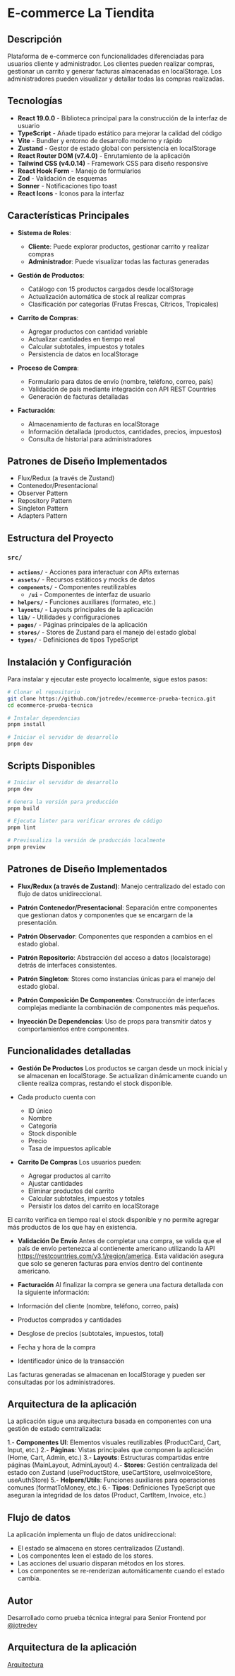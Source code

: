 # E-commerce La Tiendita

## Descripción

Plataforma de e-commerce con funcionalidades diferenciadas para usuarios cliente y administrador. Los clientes pueden realizar compras, gestionar un carrito y generar facturas almacenadas en localStorage. Los administradores pueden visualizar y detallar todas las compras realizadas.

## Tecnologías

- **React 19.0.0** - Biblioteca principal para la construcción de la interfaz de usuario
- **TypeScript** - Añade tipado estático para mejorar la calidad del código
- **Vite** - Bundler y entorno de desarrollo moderno y rápido
- **Zustand** - Gestor de estado global con persistencia en localStorage
- **React Router DOM (v7.4.0)** - Enrutamiento de la aplicación
- **Tailwind CSS (v4.0.14)** - Framework CSS para diseño responsive
- **React Hook Form** - Manejo de formularios
- **Zod** - Validación de esquemas
- **Sonner** - Notificaciones tipo toast
- **React Icons** - Iconos para la interfaz

## Características Principales

- **Sistema de Roles**:

  - **Cliente**: Puede explorar productos, gestionar carrito y realizar compras
  - **Administrador**: Puede visualizar todas las facturas generadas

- **Gestión de Productos**:

  - Catálogo con 15 productos cargados desde localStorage
  - Actualización automática de stock al realizar compras
  - Clasificación por categorías (Frutas Frescas, Cítricos, Tropicales)

- **Carrito de Compras**:

  - Agregar productos con cantidad variable
  - Actualizar cantidades en tiempo real
  - Calcular subtotales, impuestos y totales
  - Persistencia de datos en localStorage

- **Proceso de Compra**:

  - Formulario para datos de envío (nombre, teléfono, correo, país)
  - Validación de país mediante integración con API REST Countries
  - Generación de facturas detalladas

- **Facturación**:
  - Almacenamiento de facturas en localStorage
  - Información detallada (productos, cantidades, precios, impuestos)
  - Consulta de historial para administradores

## Patrones de Diseño Implementados

- Flux/Redux (a través de Zustand)
- Contenedor/Presentacional
- Observer Pattern
- Repository Pattern
- Singleton Pattern
- Adapters Pattern

## Estructura del Proyecto

### **`src/`**

- **`actions/`** - Acciones para interactuar con APIs externas
- **`assets/`** - Recursos estáticos y mocks de datos
- **`components/`** - Componentes reutilizables
  - **`/ui`** - Componentes de interfaz de usuario
- **`helpers/`** - Funciones auxiliares (formateo, etc.)
- **`layouts/`** - Layouts principales de la aplicación
- **`lib/`** - Utilidades y configuraciones
- **`pages/`** - Páginas principales de la aplicación
- **`stores/`** - Stores de Zustand para el manejo del estado global
- **`types/`** - Definiciones de tipos TypeScript

## Instalación y Configuración

Para instalar y ejecutar este proyecto localmente, sigue estos pasos:

```bash
# Clonar el repositorio
git clone https://github.com/jotredev/ecommerce-prueba-tecnica.git
cd ecommerce-prueba-tecnica

# Instalar dependencias
pnpm install

# Iniciar el servidor de desarrollo
pnpm dev
```

## Scripts Disponibles

```bash
# Iniciar el servidor de desarrollo
pnpm dev

# Genera la versión para producción
pnpm build

# Ejecuta linter para verificar errores de código
pnpm lint

# Previsualiza la versión de producción localmente
pnpm preview
```

## Patrones de Diseño Implementados

- **Flux/Redux (a través de Zustand)**: Manejo centralizado del estado con flujo de datos unidireccional.

- **Patrón Contenedor/Presentacional**: Separación entre componentes que gestionan datos y componentes que se encargarn de la presentación.

- **Patrón Observador**: Componentes que responden a cambios en el estado global.

- **Patrón Repositorio**: Abstracción del acceso a datos (localstorage) detrás de interfaces consistentes.

- **Patrón Singleton**: Stores como instancias únicas para el manejo del estado global.

- **Patrón Composición De Componentes**: Construcción de interfaces complejas mediante la combinación de componentes más pequeños.

- **Inyección De Dependencias**: Uso de props para transmitir datos y comportamientos entre componentes.

## Funcionalidades detalladas

- **Gestión De Productos**
  Los productos se cargan desde un mock inicial y se almacenan en localStorage. Se actualizan dinámicamente cuando un cliente realiza compras, restando el stock disponible.

- Cada producto cuenta con

  - ID único
  - Nombre
  - Categoría
  - Stock disponible
  - Precio
  - Tasa de impuestos aplicable

- **Carrito De Compras**
  Los usuarios pueden:

  - Agregar productos al carrito
  - Ajustar cantidades
  - Eliminar productos del carrito
  - Calcular subtotales, impuestos y totales
  - Persistir los datos del carrito en localStorage

El carrito verifica en tiempo real el stock disponible y no permite agregar más productos de los que hay en existencia.

- **Validación De Envío**
  Antes de completar una compra, se valida que el país de envío pertenezca al contienente americano utilizando la API https://restcountries.com/v3.1/region/america. Esta validación asegura que solo se generen facturas para envíos dentro del continente americano.

- **Facturación**
  Al finalizar la compra se genera una factura detallada con la siguiente información:

- Información del cliente (nombre, teléfono, correo, país)
- Productos comprados y cantidades
- Desglose de precios (subtotales, impuestos, total)
- Fecha y hora de la compra
- Identificador único de la transacción

Las facturas generadas se almacenan en localStorage y pueden ser consultadas por los administradores.

## Arquitectura de la aplicación

La aplicación sigue una arquitectura basada en componentes con una gestión de estado cerntralizada:

1.- **Componentes UI**: Elementos visuales reutilizables (ProductCard, Cart, Input, etc.)
2.- **Páginas**: Vistas principales que componen la aplicación (Home, Cart, Admin, etc.)
3.- **Layouts**: Estructuras compartidas entre páginas (MainLayout, AdminLayout)
4.- **Stores**: Gestión centralizada del estado con Zustand (useProductStore, useCartStore, useInvoiceStore, useAuthStore)
5.- **Helpers/Utils**: Funciones auxiliares para operaciones comunes (formatToMoney, etc.)
6.- **Tipos**: Definiciones TypeScript que aseguran la integridad de los datos (Product, CartItem, Invoice, etc.)

## Flujo de datos

La aplicación implementa un flujo de datos unidireccional:

- El estado se almacena en stores centralizados (Zustand).
- Los componentes leen el estado de los stores.
- Las acciones del usuario disparan métodos en los stores.
- Los componentes se re-renderizan automáticamente cuando el estado cambia.

## Autor

Desarrollado como prueba técnica integral para Senior Frontend por [@jotredev](https://www.github.com/jotredev)

## Arquitectura de la aplicación

[Arquitectura](https://github.com/jotredev/ecommerce-prueba-tecnica/blob/main/ARCHITECTURE.md)
